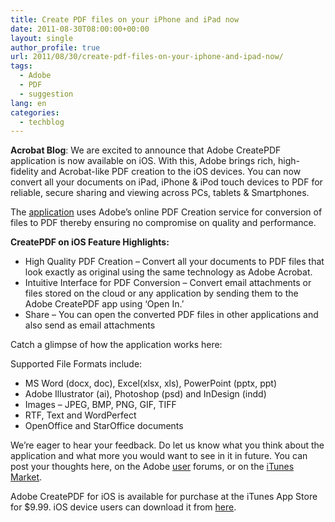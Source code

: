 ```yaml
---
title: Create PDF files on your iPhone and iPad now
date: 2011-08-30T08:00:00+00:00
layout: single
author_profile: true
url: 2011/08/30/create-pdf-files-on-your-iphone-and-ipad-now/
tags:
  - Adobe
  - PDF
  - suggestion
lang: en
categories: 
  - techblog
---
```

**Acrobat Blog**: We are excited to announce that Adobe CreatePDF application is now available on iOS. With this, Adobe brings rich, high-fidelity and Acrobat-like PDF creation to the iOS devices. You can now convert all your documents on iPad, iPhone & iPod touch devices to PDF for reliable, secure sharing and viewing across PCs, tablets & Smartphones.

The [application](http://itunes.apple.com/in/app/adobe-createpdf/id456561495?mt=8) uses Adobe’s online PDF Creation service for conversion of files to PDF thereby ensuring no compromise on quality and performance.

**CreatePDF on iOS Feature Highlights:**

*   High Quality PDF Creation – Convert all your documents to PDF files that look exactly as original using the same technology as Adobe Acrobat.
*   Intuitive Interface for PDF Conversion – Convert email attachments or files stored on the cloud or any application by sending them to the Adobe CreatePDF app using ‘Open In.’
*   Share – You can open the converted PDF files in other applications and also send as email attachments

Catch a glimpse of how the application works here:

Supported File Formats include:

*   MS Word (docx, doc), Excel(xlsx, xls), PowerPoint (pptx, ppt)
*   Adobe Illustrator (ai), Photoshop (psd) and InDesign (indd)
*   Images – JPEG, BMP, PNG, GIF, TIFF
*   RTF, Text and WordPerfect
*   OpenOffice and StarOffice documents

We’re eager to hear your feedback. Do let us know what you think about the application and what more you would want to see in it in future. You can post your thoughts here, on the Adobe [user](http://forums.adobe.com/community/createpdf_mobile/ios) forums, or on the [iTunes Market](http://itunes.apple.com/in/app/adobe-createpdf/id456561495?mt=8).

Adobe CreatePDF for iOS is available for purchase at the iTunes App Store for $9.99. iOS device users can download it from [here](http://itunes.apple.com/in/app/adobe-createpdf/id456561495?mt=8).